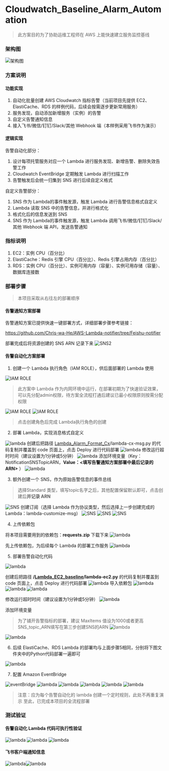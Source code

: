 # Cloudwatch_Baseline_Alarm_Automation

>此方案目的为了协助运维工程师在 AWS 上能快速建立服务监控基线

### 架构图

![架构图](https://github.com/jerrywonggithub/Cloudwatch_Baseline_Alarm_Automation/blob/main/cw_automation_architecture.png)

### 方案说明
#### 功能实现

1. 自动化批量创建 AWS Cloudwatch 指标告警（当前项目先提供 EC2、ElastiCache、RDS 的样例代码，后续会按需逐步更新常用服务）
2. 服务发现，自动添加新增服务（实例）的告警
3. 自定义告警通知信息
4. 接入飞书/微信/钉钉/Slack/其他 Webhook 端（本样例采用飞书作为演示）

#### 逻辑实现

告警自动化部分：

1. 设计每项托管服务对应一个 Lambda 进行服务发现、新增告警、删除失效告警工作
2. Cloudwatch EventBridge 定期触发 Lambda 进行扫描工作
3. 告警触发后会统一归集到 SNS 进行后续自定义格式

自定义告警部分：

1. SNS 作为 Lambda的事件触发源，触发 Lambda 进行告警信息格式自定义
2. Lambda 读取 SNS 中的告警信息，并进行格式化
3. 格式化后的信息发送到 SNS
4. SNS 作为 Lambda的事件触发源，触发 Lambda 调用飞书/微信/钉钉/Slack/其他 Webhook 端 API，发送告警通知



### 指标说明

1. EC2：实例 CPU（百分比）
2. ElastiCache：Redis 引擎 CPU（百分比）、Redis 引擎占用内存（百分比）
3. RDS：实例 CPU（百分比）、实例可用内存（容量）、实例可用存储（容量）、数据库连接数





### 部署步骤

>本项目采取从右往左的部署顺序



#### 告警通知方案部署

告警通知方案已提供快速一键部署方式，详细部署步骤参考链接：

https://github.com/Chris-wa-He/AWS-Lambda-notifier/tree/Feishu-notifier

部署完成后将资源创建的 SNS ARN 记录下来
![SNS2](https://github.com/jerrywonggithub/Cloudwatch_Baseline_Alarm_Automation/blob/main/capture/sns_feishu_arn.jpg)

#### 告警自动化方案部署

1. 创建一个 Lambda 执行角色（IAM ROLE），供后面部署的 Lambda 使用

![IAM ROLE](https://github.com/jerrywonggithub/Cloudwatch_Baseline_Alarm_Automation/blob/main/capture/iam_lambda_role.jpg)
>此方案中 Lambda 作为内网环境中运行，在部署初期为了快速验证效果，可以先分配admin权限，待方案全流程打通后建议已最小权限原则按需分配权限


![IAM ROLE](https://github.com/jerrywonggithub/Cloudwatch_Baseline_Alarm_Automation/blob/main/capture/iam_lambda_role_2.jpg)
![IAM ROLE](https://github.com/jerrywonggithub/Cloudwatch_Baseline_Alarm_Automation/blob/main/capture/iam_lambda_role_3.jpg)
>点击创建角色后完成 Lambda执行角色的创建



2. 部署 Lambda，实现消息格式自定义

![lambda](https://github.com/jerrywonggithub/Cloudwatch_Baseline_Alarm_Automation/blob/main/capture/lambda_cx_msg.jpg)
创建后把路径 [Lambda_Alarm_Format_Cx](https://github.com/jerrywonggithub/Cloudwatch_Baseline_Alarm_Automation/tree/main/Lambda_Alarm_Format_Cx)/lambda-cx-msg.py 的代码复制并覆盖到 code 页面上，点击 Deploy 进行代码部署
![lambda](https://github.com/jerrywonggithub/Cloudwatch_Baseline_Alarm_Automation/blob/main/capture/lambda_cx_msg_code.jpg)
修改运行超时时间（建议设置为1分钟或5分钟）
![lambda](https://github.com/jerrywonggithub/Cloudwatch_Baseline_Alarm_Automation/blob/main/capture/lambda_cx_msg_timeout.jpg)
添加环境变量（Key：NotificationSNSTopicARN，**Value：<填写告警通知方案部署中最后记录的ARN>** ）
![lambda](https://github.com/jerrywonggithub/Cloudwatch_Baseline_Alarm_Automation/blob/main/capture/lambda_cx_msg_env.jpg)


3. 额外创建一个 SNS，作为原始告警信息的事件总线

>选择Standard 类型，填写topic名字之后，其他配置保留默认即可，点击创建后**并记录 ARN**

![SNS](https://github.com/jerrywonggithub/Cloudwatch_Baseline_Alarm_Automation/blob/main/capture/sns_create_sns_topic.jpg)
创建订阅（选择 Lambda 作为协议类型，然后选择上一步创建完成的 Lambda：lambda-customize-msg）
![SNS](https://github.com/jerrywonggithub/Cloudwatch_Baseline_Alarm_Automation/blob/main/capture/sns_create_sns_topic.jpg)
![SNS](https://github.com/jerrywonggithub/Cloudwatch_Baseline_Alarm_Automation/blob/main/capture/sns_create_sns_topic_subscription.jpg)
![SNS](https://github.com/jerrywonggithub/Cloudwatch_Baseline_Alarm_Automation/blob/main/capture/sns_create_sns_topic_subscription_2.jpg)


4. 上传依赖包

将本项目需要用到的依赖包：**requests.zip** 下载下来
![lambda](https://github.com/jerrywonggithub/Cloudwatch_Baseline_Alarm_Automation/blob/main/capture/requests.jpg)

先上传依赖包，为后续每个 Lambda 的部署工作服务
![lambda](https://github.com/jerrywonggithub/Cloudwatch_Baseline_Alarm_Automation/blob/main/capture/lambda_alarmAutomation_ec2_createlayer.jpg)

5. 部署告警自动化代码

![lambda](https://github.com/jerrywonggithub/Cloudwatch_Baseline_Alarm_Automation/blob/main/capture/lambda_alarmAutomation_ec2.jpg)

创建后把路径 **/**[**Lambda_EC2_baseline**](https://github.com/jerrywonggithub/Cloudwatch_Baseline_Alarm_Automation/tree/main/Lambda_EC2_baseline)**/lambda-ec2.py** 的代码复制并覆盖到 code 页面上，点击 Deploy 进行代码部署
![lambda](https://github.com/jerrywonggithub/Cloudwatch_Baseline_Alarm_Automation/blob/main/capture/lambda_alarmAutomation_ec2_code.jpg)
导入依赖包
![lambda](https://github.com/jerrywonggithub/Cloudwatch_Baseline_Alarm_Automation/blob/main/capture/lambda_alarmAutomation_ec2_addlayer.jpg)
![lambda](https://github.com/jerrywonggithub/Cloudwatch_Baseline_Alarm_Automation/blob/main/capture/lambda_alarmAutomation_ec2_addlayer_2.jpg)
![lambda](https://github.com/jerrywonggithub/Cloudwatch_Baseline_Alarm_Automation/blob/main/capture/lambda_alarmAutomation_ec2_layer.jpg)


修改运行超时时间（建议设置为1分钟或5分钟）
![lambda](https://github.com/jerrywonggithub/Cloudwatch_Baseline_Alarm_Automation/blob/main/capture/lambda_alarmAutomation_ec2_timeout.jpg)

添加环境变量
>为了铺开告警指标的部署，建议 MaxItems 值设为1000或者更高
>SNS_topic_ARN填写在第三步创建SNS的ARN
![lambda](https://github.com/jerrywonggithub/Cloudwatch_Baseline_Alarm_Automation/blob/main/capture/lambda_alarmAutomation_ec2_env.jpg)


![lambda](https://github.com/jerrywonggithub/Cloudwatch_Baseline_Alarm_Automation/blob/main/capture/lambda_alarmAutomation_ec2_env.jpg)

6. 后续 ElastiCache、RDS Lambda 的部署均与上面步骤5相同，分别将下图文件夹中的Python代码部署一遍即可

![lambda](https://github.com/jerrywonggithub/Cloudwatch_Baseline_Alarm_Automation/blob/main/capture/lambda_ec_rds.jpg)


7. 配置 Amazon EventBridge 

![eventBridge](capture/event_bridge.jpg)
![lambda](https://github.com/jerrywonggithub/Cloudwatch_Baseline_Alarm_Automation/blob/main/capture/event_bridge.jpg)
![lambda](https://github.com/jerrywonggithub/Cloudwatch_Baseline_Alarm_Automation/blob/main/capture/event_bridge_2.jpg)
![lambda](https://github.com/jerrywonggithub/Cloudwatch_Baseline_Alarm_Automation/blob/main/capture/event_bridge_3.jpg)
![lambda](https://github.com/jerrywonggithub/Cloudwatch_Baseline_Alarm_Automation/blob/main/capture/event_bridge_4.jpg)
![lambda](https://github.com/jerrywonggithub/Cloudwatch_Baseline_Alarm_Automation/blob/main/capture/event_bridge_5.jpg)

>注意：应为每个告警自动化的 lambda 创建一个定时规则，此处不再重复演示
>至此，已完成本项目的全流程部署





### 测试验证

#### 告警自动化 Lambda 代码可执行性验证

![lambda](https://github.com/jerrywonggithub/Cloudwatch_Baseline_Alarm_Automation/blob/main/capture/lambda_test_event.jpg)
![lambda](https://github.com/jerrywonggithub/Cloudwatch_Baseline_Alarm_Automation/blob/main/capture/lambda_test_event_2.jpg)
![lambda](https://github.com/jerrywonggithub/Cloudwatch_Baseline_Alarm_Automation/blob/main/capture/lambda_test_200.jpg)


#### 飞书客户端通知信息
![lambda](https://github.com/jerrywonggithub/Cloudwatch_Baseline_Alarm_Automation/blob/main/capture/feishu_notice_1.png)![lambda](https://github.com/jerrywonggithub/Cloudwatch_Baseline_Alarm_Automation/blob/main/capture/feishu_notice_2.png)

